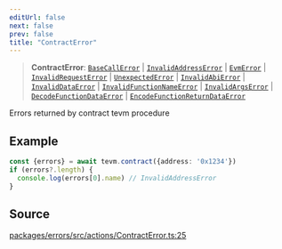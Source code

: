 ```yaml
---
editUrl: false
next: false
prev: false
title: "ContractError"
---
```


> **ContractError**: [`BaseCallError`](/reference/tevm/errors/type-aliases/basecallerror/) \| [`InvalidAddressError`](/reference/tevm/errors/type-aliases/invalidaddresserror/) \| [`EvmError`](/reference/tevm/errors/type-aliases/evmerror/) \| [`InvalidRequestError`](/reference/tevm/errors/type-aliases/invalidrequesterror/) \| [`UnexpectedError`](/reference/tevm/errors/type-aliases/unexpectederror/) \| [`InvalidAbiError`](/reference/tevm/errors/type-aliases/invalidabierror/) \| [`InvalidDataError`](/reference/tevm/errors/type-aliases/invaliddataerror/) \| [`InvalidFunctionNameError`](/reference/tevm/errors/type-aliases/invalidfunctionnameerror/) \| [`InvalidArgsError`](/reference/tevm/errors/type-aliases/invalidargserror/) \| [`DecodeFunctionDataError`](/reference/tevm/errors/type-aliases/decodefunctiondataerror/) \| [`EncodeFunctionReturnDataError`](/reference/tevm/errors/type-aliases/encodefunctionreturndataerror/)

Errors returned by contract tevm procedure

## Example

```ts
const {errors} = await tevm.contract({address: '0x1234'})
if (errors?.length) {
  console.log(errors[0].name) // InvalidAddressError
}
```

## Source

[packages/errors/src/actions/ContractError.ts:25](https://github.com/evmts/tevm-monorepo/blob/main/packages/errors/src/actions/ContractError.ts#L25)
